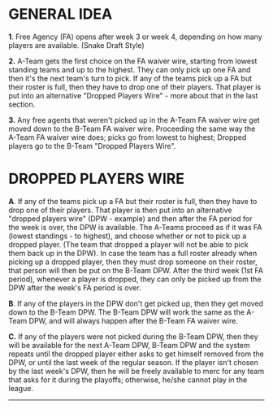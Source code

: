 **GENERAL IDEA**
===================================================================================================================================================================================

**1**. Free Agency (FA) opens after week 3 or week 4, depending on how many players are available. (Snake Draft Style)

**2.** A-Team gets the first choice on the FA waiver wire, starting from lowest standing teams and up to the highest. They can only pick up one FA and then it's the next team's turn to pick. If any of the teams pick up a FA but their roster is full, then they have to drop one of their players. That player is put into an alternative "Dropped Players Wire" - more about that in the last section.

**3.** Any free agents that weren't picked up in the A-Team FA waiver wire get moved down to the B-Team FA waiver wire. Proceeding the same way the A-Team FA waiver wire does; picks go from lowest to highest; Dropped players go to the B-Team "Dropped Players Wire".


**DROPPED PLAYERS WIRE**
===================================================================================================================================================================================


**A**.   If any of the teams pick up a FA but their roster is full, then they have to drop one of their players. That player is then 
     put into an alternative "dropped players wire" (DPW - example) and then after the FA period for the week is over, the DPW is available. 
     The A-Teams proceed as if it was FA (lowest standings - to highest), and choose whether or not to pick up a dropped player.
     (The team that dropped a player will not be able to pick them back up in the DPW). In case the team has a full 
     roster already when picking up a dropped player, then they must drop someone on their roster, that person will then be put on the B-Team DPW.
     After the third week (1st FA period), whenever a player is dropped, they can only be picked up from the DPW after the week's FA period is over.

**B**.   If any of the players in the DPW don't get picked up, then they get moved down to the B-Team DPW. 
     The B-Team DPW will work the same as the A-Team DPW, and will always happen after the B-Team FA waiver wire.

**C.**   If any of the players were not picked during the B-Team DPW, then they will be available for the next A-Team DPW, B-Team DPW and the system repeats until the dropped player either asks to get himself removed from the DPW, or until the last week of the regular season. If the player isn't chosen by the last week's DPW, then he will be freely available to merc for any team that asks for it during the playoffs; otherwise, he/she cannot play in the league. 

-----------------------------------------------------------------------------------------------------------------------------------------------------------------------------------
